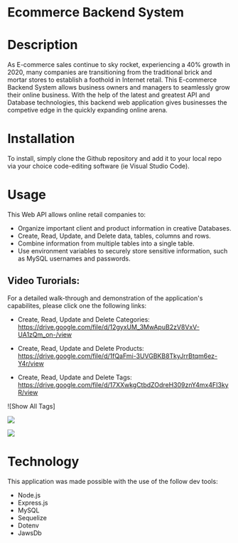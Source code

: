 # Ecommerce Backend System



# Description
As E-commerce sales continue to sky rocket, experiencing a 40% growth in 2020, many companies are transitioning from the traditional brick and mortar stores to establish a foothold in Internet retail. This E-commerce Backend System allows business owners and managers to seamlessly grow their online business. With the help of the latest and greatest API and Database technologies, this backend web application gives businesses the competive edge in the quickly expanding online arena. 




# Installation
To install, simply clone the Github repository and add it to your local repo via your choice code-editing software (ie Visual Studio Code).




# Usage
This Web API allows online retail companies to:
* Organize important client and product information in creative Databases.
* Create, Read, Update, and Delete data, tables, columns and rows.
* Combine information from multiple tables into a single table.
* Use environment variables to securely store sensitive information, such as MySQL usernames and passwords.


## Video Turorials:
For a detailed walk-through and demonstration of the application's capabilites, please click one the following links:

* Create, Read, Update and Delete Categories:
https://drive.google.com/file/d/12gyxUM_3MwApuB2zV8VxV-UA1zQm_on-/view

* Create, Read, Update and Delete Products:
https://drive.google.com/file/d/1fQaFmi-3UVGBKB8TkyJrrBtqm6ez-Y4r/view

* Create, Read, Update and Delete Tags:
https://drive.google.com/file/d/17XXwkgCtbdZOdreH309znY4mx4FI3kyR/view

![Show All Tags]


![](update.gif)

![](delete.gif)

# Technology
This application was made possible with the use of the follow dev tools:
* Node.js
* Express.js
* MySQL
* Sequelize
* Dotenv
* JawsDb
